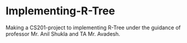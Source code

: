 # Implementing-R-Tree
Making a CS201-project to implementing R-Tree under the guidance of professor Mr. Anil Shukla and TA Mr. Avadesh.
